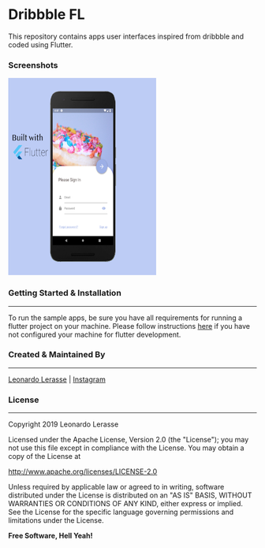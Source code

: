 # Dribbble FL

This repository contains apps user interfaces inspired from dribbble and coded using Flutter.

### Screenshots

<img src="https://github.com/leonardo-d3v/FlutterDonutAppLogin/blob/master/images/image01.png" width="300px" height="400px">

### Getting Started & Installation
---
To run the sample apps, be sure you have all requirements for running a flutter project on your machine. Please follow instructions [here](https://flutter.dev/docs/get-started/install) if you have not configured your machine for flutter development.

<!--### Plugins on [pub.dev](https://pub.dev/)
----
| Plugin | Link |
| ------ | ------ |
| Flutter Icons | [flutter_icons](https://pub.dev/packages/flutter_icons) |-->

### Created & Maintained By
----
[Leonardo Lerasse](https://github.com/leonardo-d3v) | [Instagram](https://www.instagram.com/leo_nardo.dev/)
### License
----
Copyright 2019 Leonardo Lerasse

Licensed under the Apache License, Version 2.0 (the "License");
you may not use this file except in compliance with the License.
You may obtain a copy of the License at

   http://www.apache.org/licenses/LICENSE-2.0

Unless required by applicable law or agreed to in writing, software
distributed under the License is distributed on an "AS IS" BASIS,
WITHOUT WARRANTIES OR CONDITIONS OF ANY KIND, either express or implied.
See the License for the specific language governing permissions and
limitations under the License.

**Free Software, Hell Yeah!**
